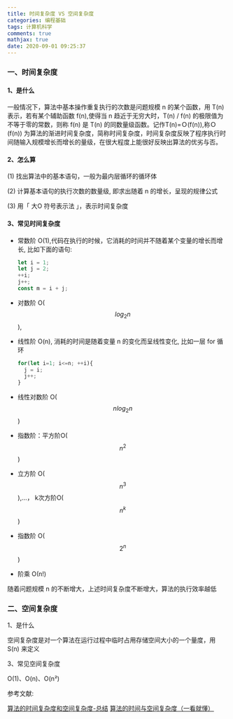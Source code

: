 ```yaml
---
title: 时间复杂度 VS 空间复杂度
categories: 编程基础
tags: 计算机科学
comments: true
mathjax: true
date: 2020-09-01 09:25:37
---
```

### 一、时间复杂度

#### 1、是什么

一般情况下，算法中基本操作重复执行的次数是问题规模 n 的某个函数，用 T(n) 表示，若有某个辅助函数 f(n),使得当 n 趋近于无穷大时，T(n) / f(n) 的极限值为不等于零的常数，则称 f(n) 是 T(n) 的同数量级函数。记作T(n)=Ｏ(f(n)),称Ｏ(f(n)) 为算法的渐进时间复杂度，简称时间复杂度，时间复杂度反映了程序执行时间随输入规模增长而增长的量级，在很大程度上能很好反映出算法的优劣与否。

#### 2、怎么算

(1) 找出算法中的基本语句，一般为最内层循环的循环体

(2) 计算基本语句的执行次数的数量级, 即求出随着 n 的增长，呈现的规律公式

(3) 用「 大O 符号表示法 」，表示时间复杂度

#### 3、常见时间复杂度

- 常数阶 O(1),代码在执行的时候，它消耗的时间并不随着某个变量的增长而增长, 比如下面的语句:

  ```js
  let i = 1;
  let j = 2;
  ++i;
  j++;
  const m = i + j;
  ```

- 对数阶 O($$log_2n$$), 

- 线性阶 O(n), 消耗的时间是随着变量 n 的变化而呈线性变化, 比如一层 for 循环

  ```js
  for(let i=1; i<=n; ++i){
    j = i;
    j++;
  }
  ```
  
- 线性对数阶 O($$nlog_2n$$)
  
- 指数阶：平方阶O($$n^2$$)
  
- 立方阶 O($$n^3$$),...， k次方阶O($$n^k$$)
  
- 指数阶 O($$2^n$$)

- 阶乘 Ο(n!)
  
随着问题规模 n 的不断增大，上述时间复杂度不断增大，算法的执行效率越低

### 二、空间复杂度

1、是什么

空间复杂度是对一个算法在运行过程中临时占用存储空间大小的一个量度，用 S(n) 来定义

3、常见空间复杂度

O(1)、O(n)、O(n²)

参考文献:

[算法的时间复杂度和空间复杂度-总结](https://blog.csdn.net/zolalad/article/details/11848739)
[算法的时间与空间复杂度（一看就懂）](https://zhuanlan.zhihu.com/p/50479555)